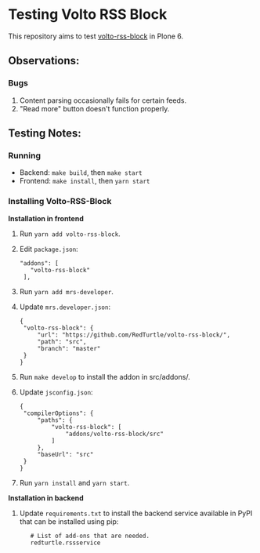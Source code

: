 # Testing Volto RSS Block
This repository aims to test [volto-rss-block](https://github.com/RedTurtle/volto-rss-block/) in Plone 6.

## Observations:
### Bugs
1. Content parsing occasionally fails for certain feeds.
2. "Read more" button doesn't function properly.

## Testing Notes:
### Running
* Backend: `make build`, then `make start`
* Frontend: `make install`, then `yarn start`

### Installing Volto-RSS-Block
**Installation in frontend**
1. Run `yarn add volto-rss-block`.
2. Edit `package.json`:
   
   ```
   "addons": [
      "volto-rss-block"
    ],
   ```
4. Run `yarn add mrs-developer`.
5. Update `mrs.developer.json`:
   
   ```
   {
    "volto-rss-block": {
        "url": "https://github.com/RedTurtle/volto-rss-block/",
        "path": "src",
        "branch": "master"
    }
   }
   ```
6. Run `make develop` to install the addon in src/addons/.
7. Update `jsconfig.json`:
   
   ```
   {
    "compilerOptions": {
        "paths": {
            "volto-rss-block": [
                "addons/volto-rss-block/src"
            ]
        },
        "baseUrl": "src"
    }
   }  
   ```
9. Run `yarn install` and `yarn start`.
   
**Installation in backend**
1. Update `requirements.txt` to install the backend service available in PyPI that can be installed using pip:
   
   ```
      # List of add-ons that are needed.
      redturtle.rssservice
   ```
